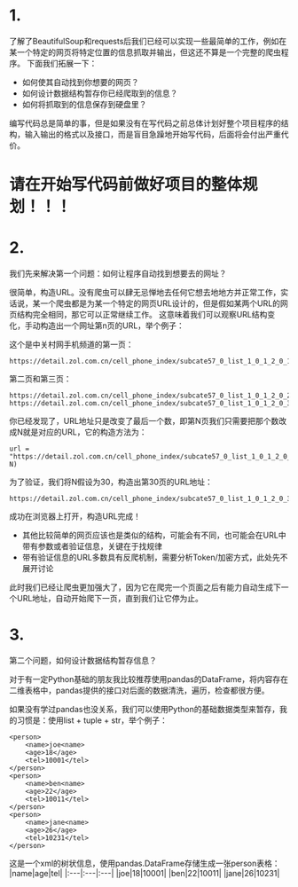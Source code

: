 # 1.
了解了BeautifulSoup和requests后我们已经可以实现一些最简单的工作，例如在某一个特定的网页将特定位置的信息抓取并输出，但这还不算是一个完整的爬虫程序。
下面我们拓展一下：
- 如何使其自动找到你想要的网页？
- 如何设计数据结构暂存你已经爬取到的信息？
- 如何将抓取到的信息保存到硬盘里？

编写代码总是简单的事，但是如果没有在写代码之前总体计划好整个项目程序的结构，输入输出的格式以及接口，而是盲目急躁地开始写代码，后面将会付出严重代价。

# 请在开始写代码前做好项目的整体规划！！！

# 2.
我们先来解决第一个问题：如何让程序自动找到想要去的网址？

很简单，构造URL。没有爬虫可以肆无忌惮地去任何它想去地地方并正常工作，实话说，某一个爬虫都是为某一个特定的网页URL设计的，但是假如某两个URL的网页结构完全相同，那它可以正常继续工作。
这意味着我们可以观察URL结构变化，手动构造出一个网址第n页的URL，举个例子：

这个是中关村网手机频道的第一页：
```
https://detail.zol.com.cn/cell_phone_index/subcate57_0_list_1_0_1_2_0_1.html
```

第二页和第三页：
```
https://detail.zol.com.cn/cell_phone_index/subcate57_0_list_1_0_1_2_0_2.html
https://detail.zol.com.cn/cell_phone_index/subcate57_0_list_1_0_1_2_0_3.html
```

你已经发现了，URL地址只是改变了最后一个数，即第N页我们只需要把那个数改成N就是对应的URL，它的构造方法为：
```
url = "https://detail.zol.com.cn/cell_phone_index/subcate57_0_list_1_0_1_2_0_$.html".replace('$', N)
```

为了验证，我们将N假设为30，构造出第30页的URL地址：
```
https://detail.zol.com.cn/cell_phone_index/subcate57_0_list_1_0_1_2_0_30.html
```
成功在浏览器上打开，构造URL完成！

- 其他比较简单的网页应该也是类似的结构，可能会有不同，也可能会在URL中带有参数或者验证信息，关键在于找规律
- 带有验证信息的URL多数具有反爬机制，需要分析Token/加密方式，此处先不展开讨论

此时我们已经让爬虫更加强大了，因为它在爬完一个页面之后有能力自动生成下一个URL地址，自动开始爬下一页，直到我们让它停为止。

# 3.
第二个问题，如何设计数据结构暂存信息？

对于有一定Python基础的朋友我比较推荐使用pandas的DataFrame，将内容存在二维表格中，pandas提供的接口对后面的数据清洗，遍历，检查都很方便。

如果没有学过pandas也没关系，我们可以使用Python的基础数据类型来暂存，我的习惯是：使用list + tuple + str，举个例子：
```
<person>
    <name>joe<name>
    <age>18</age>
    <tel>10001</tel>
</person>
<person>
    <name>ben<name>
    <age>22</age>
    <tel>10011</tel>
</person>
<person>
    <name>jane<name>
    <age>26</age>
    <tel>10231</tel>
</person>
```
这是一个xml的树状信息，使用pandas.DataFrame存储生成一张person表格：
|name|age|tel|
|:---|:---|:---|
|joe|18|10001|
|ben|22|10011|
|jane|26|10231|




